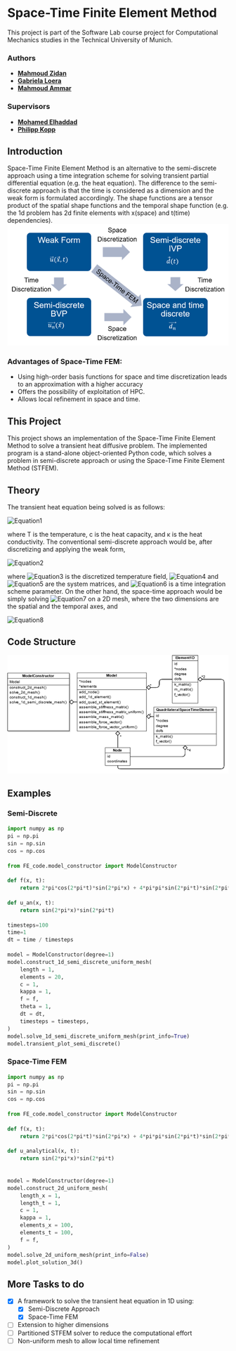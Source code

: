 # Space-Time Finite Element Method
This project is part of the Software Lab course project for Computational
Mechanics studies in the Technical University of Munich.

### Authors
* **[Mahmoud Zidan](https://gitlab.lrz.de/ga53zaf)**
* **[Gabriela Loera](https://gitlab.lrz.de/ga86zax)**
* **[Mahmoud Ammar](https://github.com/MahmoudAmmar-96)**

### Supervisors
* **[Mohamed Elhaddad](https://gitlab.lrz.de/ga73gix)**
* **[Philipp Kopp](https://gitlab.lrz.de/ga49sos)**

## Introduction
Space-Time Finite Element Method is an alternative to the semi-discrete
approach using a time integration scheme for solving transient partial
differential equation (e.g. the heat equation). The difference to the semi-discrete
approach is that the time is considered as a dimension and the weak form
is formulated accordingly. The shape functions are a tensor product of the
spatial shape functions and the temporal shape function (e.g. the 1d problem
has 2d finite elements with x(space) and t(time) dependencies).
![STFEM](Auxilary/plots_for_readme/Picture1.png)

### Advantages of Space-Time FEM:
* Using high-order basis functions for space and time discretization leads to an approximation with a higher accuracy
* Offers the possibility of exploitation of HPC.
* Allows local refinement in space and time.

## This Project
This project shows an implementation of the Space-Time Finite Element Method to solve a transient heat diffusive problem. The implemented program is a stand-alone object-oriented Python code, which solves a problem in semi-discrete approach or using the Space-Time Finite Element Method (STFEM).

## Theory
The transient heat equation being solved is as follows:

![Equation1](https://latex.codecogs.com/svg.latex?\frac{\partial&space;T}{\partial&space;t}&space;-&space;\kappa&space;\frac{\partial^2&space;T}{\partial&space;x^2}&space;=&space;f(x,t))

where T is the temperature, c is the heat capacity, and κ is the heat conductivity. The conventional semi-discrete approach would be, after discretizing and applying the weak form,

![Equation2](https://latex.codecogs.com/svg.latex?\left(&space;\frac{c}{\Delta&space;t}&space;M_{ij}&space;&plus;&space;\theta&space;K_{ij}&space;\right)&space;\hat{T}_i^{k&plus;1}&space;=&space;\left(&space;\frac{c}{\Delta&space;t}&space;M_{ij}&space;-&space;(1-\theta)K_{ij}&space;\right)&space;\hat{T}_i^k&space;&plus;&space;(1&space;-&space;\theta)&space;f_i^k&space;&plus;&space;\theta&space;f_i^{k&plus;1},)

where ![Equation3](https://latex.codecogs.com/svg.latex?T^k&space;=&space;\sum^{dofs}{N_i&space;\hat{T}_i^k}) is the discretized temperature field, ![Equation4](https://latex.codecogs.com/svg.latex?M_{ij}=\int{N_i&space;N_j}) and ![Equation5](https://latex.codecogs.com/svg.latex?K=\int{N_{i,x}&space;N_{j,x}}) are the system matrices, and ![Equation6](https://latex.codecogs.com/svg.latex?0&space;\leq&space;\theta&space;\leq&space;1) is a time integration scheme parameter. On the other hand, the space-time approach would be simply solving ![Equation7](https://latex.codecogs.com/svg.latex?K_{ij}&space;\hat{T}_i&space;=&space;F_i) on a 2D mesh, where the two dimensions are the spatial and the temporal axes, and

![Equation8](https://latex.codecogs.com/svg.latex?K_{ij}&space;=&space;c&space;\int_t{&space;\int_x{&space;\frac{\partial&space;N_i}{\partial&space;t}&space;N_j&space;~dxdt&space;}&space;}&space;~&plus;~&space;\kappa&space;\int_t{&space;\int_x{&space;\frac{\partial&space;N_i}{\partial&space;x}&space;\frac{\partial&space;N_j}{\partial&space;x}&space;~dxdt&space;}&space;}.)

## Code Structure
![code_structure](Auxilary/plots_for_readme/Picture2.png)

## Examples
### Semi-Discrete
```python
import numpy as np
pi = np.pi
sin = np.sin
cos = np.cos

from FE_code.model_constructor import ModelConstructor

def f(x, t):
    return 2*pi*cos(2*pi*t)*sin(2*pi*x) + 4*pi*pi*sin(2*pi*t)*sin(2*pi*x)

def u_an(x, t):
    return sin(2*pi*x)*sin(2*pi*t)

timesteps=100
time=1
dt = time / timesteps

model = ModelConstructor(degree=1)
model.construct_1d_semi_discrete_uniform_mesh(
    length = 1,
    elements = 20,
    c = 1,
    kappa = 1,
    f = f,
    theta = 1,
    dt = dt,
    timesteps = timesteps,
)
model.solve_1d_semi_discrete_uniform_mesh(print_info=True)
model.transient_plot_semi_discrete()
```

### Space-Time FEM
```python
import numpy as np
pi = np.pi
sin = np.sin
cos = np.cos

from FE_code.model_constructor import ModelConstructor

def f(x, t):
    return 2*pi*cos(2*pi*t)*sin(2*pi*x) + 4*pi*pi*sin(2*pi*t)*sin(2*pi*x)

def u_analytical(x, t):
    return sin(2*pi*x)*sin(2*pi*t)


model = ModelConstructor(degree=1)
model.construct_2d_uniform_mesh(
    length_x = 1,
    length_t = 1,
    c = 1,
    kappa = 1,
    elements_x = 100,
    elements_t = 100,
    f = f,
)
model.solve_2d_uniform_mesh(print_info=False)
model.plot_solution_3d()
```

## More Tasks to do
* [x] A framework to solve the transient heat equation in 1D using:
    * [x] Semi-Discrete Approach
    * [x] Space-Time FEM
* [ ] Extension to higher dimensions
* [ ] Partitioned STFEM solver to reduce the computational effort
* [ ] Non-uniform mesh to allow local time refinement
